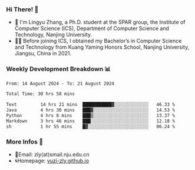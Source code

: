 ### Hi There! 👋 
- 🐳 I'm Lingyu Zhang, a Ph.D. student at the SPAR group, the Institute of Computer Science (ICS), Department of Computer Science and Technology, Nanjing University.
- 🧑‍🎓 Before joining ICS, I obtained my Bachelor’s in Computer Science and Technology from Kuang Yaming Honors School, Nanjing University, Jiangsu, China in 2021.

### Weekly Development Breakdown :bar_chart:

<!--START_SECTION:waka-->

```txt
From: 14 August 2024 - To: 21 August 2024

Total Time: 30 hrs 58 mins

Text         14 hrs 21 mins  ███████████▓░░░░░░░░░░░░░   46.33 %
Java         4 hrs 30 mins   ███▓░░░░░░░░░░░░░░░░░░░░░   14.53 %
Python       4 hrs 8 mins    ███▒░░░░░░░░░░░░░░░░░░░░░   13.37 %
Markdown     3 hrs 46 mins   ███░░░░░░░░░░░░░░░░░░░░░░   12.18 %
sh           1 hr 55 mins    █▓░░░░░░░░░░░░░░░░░░░░░░░   06.24 %
```

<!--END_SECTION:waka-->

<!--
### Github Contributions :octocat:

![](https://raw.githubusercontent.com/yuzi-zly/yuzi-zly/output/github-contribution-grid-snake.svg)              
-->

### More Infos 📖

- 📧Email: zly(at)smail.nju.edu.cn
- 🌀Homepage: [yuzi-zly.github.io](https://yuzi-zly.github.io/)
